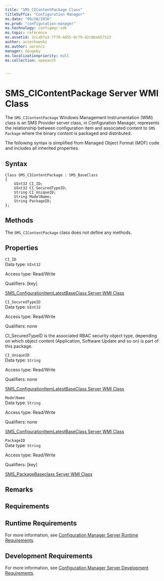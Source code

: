 ```yaml
---
title: "SMS_CIContentPackage Class"
titleSuffix: "Configuration Manager"
ms.date: "09/20/2016"
ms.prod: "configuration-manager"
ms.technology: configmgr-sdk
ms.topic: reference
ms.assetid: 2ccab7a3-7f70-4d55-9c79-d2c8ba657523
author: aczechowski
ms.author: aaroncz
manager: dougeby
ms.localizationpriority: null
ms.collection: openauth


---
```

# SMS_CIContentPackage Server WMI Class
The `SMS_CIContentPackage` Windows Management Instrumentation (WMI) class is an SMS Provider server class, in Configuration Manager, represents the relationship between configuration item and associated content to `SMS Package` where the binary content is packaged and distributed.  

 The following syntax is simplified from Managed Object Format (MOF) code and includes all inherited properties.  

## Syntax  

```  
Class SMS_CIContentPackage : SMS_BaseClass  
{  
    UInt32 CI_ID;  
    UInt32 CI_SecuredTypeID;  
    String CI_UniqueID;  
    String ModelName;  
    String PackageID;  
};  
```  

## Methods  
 The `SMS_CIContentPackage` class does not define any methods.  

## Properties  
 `CI_ID`  
 Data type: `UInt32`  

 Access type: Read/Write  

 Qualifiers: [key]  

 [SMS_ConfigurationItemLatestBaseClass Server WMI Class](../../../develop/reference/compliance/sms_configurationitemlatestbaseclass-server-wmi-class.md)  

 `CI_SecuredTypeID`  
 Data type: `UInt32`  

 Access type: Read/Write  

 Qualifiers: none  

 CI_SecuredTypeID is the associated RBAC security object type, depending on which object content (Application, Software Update and so on) is part of this package.  

 `CI_UniqueID`  
 Data type: `String`  

 Access type: Read/Write  

 Qualifiers: none  

 [SMS_ConfigurationItemLatestBaseClass Server WMI Class](../../../develop/reference/compliance/sms_configurationitemlatestbaseclass-server-wmi-class.md)  

 `ModelName`  
 Data type: `String`  

 Access type: Read/Write  

 Qualifiers: none  

 [SMS_ConfigurationItemLatestBaseClass Server WMI Class](../../../develop/reference/compliance/sms_configurationitemlatestbaseclass-server-wmi-class.md)  

 `PackageID`  
 Data type: `String`  

 Access type: Read/Write  

 Qualifiers: [key]  

 [SMS_PackageBaseclass Server WMI Class](../../../develop/reference/core/servers/configure/sms_packagebaseclass-server-wmi-class.md)  

## Remarks  

## Requirements  

## Runtime Requirements  
 For more information, see [Configuration Manager Server Runtime Requirements](../../../develop/core/reqs/server-runtime-requirements.md).  

## Development Requirements  
 For more information, see [Configuration Manager Server Development Requirements](../../../develop/core/reqs/server-development-requirements.md).
